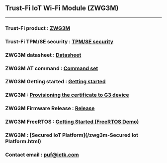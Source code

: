 ## Trust-Fi IoT Wi-Fi Module (ZWG3M)
---

### Trust-Fi product : [ZWG3M](/zwg3m-module.html)

### Trust-Fi TPM/SE security : [TPM/SE security](/TrustFi-security.html)

### ZWG3M  datasheet : [Datasheet](/files/ZWG3M-Datasheet-v1.0.pdf)

### ZWG3M  AT command : [Command set](/files/ZWG3M-ATcommand-v1.1.pdf)

### ZWG3M Getting started : [Getting started](/zwg3m-GettingStarted.html)

### ZWG3M  : [Provisioning the certificate to G3 device](/zwg3m-Certificate.html)

### ZWG3M Firmware Release : [Release](/Firmware-release.md)

### ZWG3M FreeRTOS : [Getting Started (FreeRTOS Demo)](/zwg3m-GettingStarted-FreeRTOS-Demo.html)

### ZWG3M  : [Secured IoT Platform](/zwg3m-Secured Iot Platform.html)

### Contact email : [puf@ictk.com](http://ictk.com/contactUs/)

